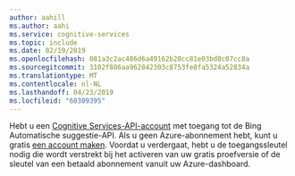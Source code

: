 ```yaml
---
author: aahill
ms.author: aahi
ms.service: cognitive-services
ms.topic: include
ms.date: 02/19/2019
ms.openlocfilehash: 081a3c2ac486d6a49162b28cc81e03bd8c07cc8a
ms.sourcegitcommit: 3102f886aa962842303c8753fe8fa5324a52834a
ms.translationtype: MT
ms.contentlocale: nl-NL
ms.lasthandoff: 04/23/2019
ms.locfileid: "60309395"
---
```

Hebt u een [Cognitive Services-API-account](https://docs.microsoft.com/azure/cognitive-services/cognitive-services-apis-create-account) met toegang tot de Bing Automatische suggestie-API. Als u geen Azure-abonnement hebt, kunt u gratis [een account maken](https://azure.microsoft.com/try/cognitive-services/?api=bing-news-search-api). Voordat u verdergaat, hebt u de toegangssleutel nodig die wordt verstrekt bij het activeren van uw gratis proefversie of de sleutel van een betaald abonnement vanuit uw Azure-dashboard.